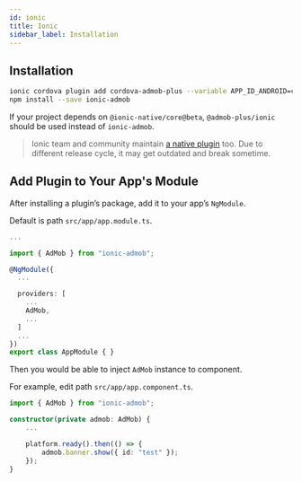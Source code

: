```yaml
---
id: ionic
title: Ionic
sidebar_label: Installation
---
```


## Installation

```sh
ionic cordova plugin add cordova-admob-plus --variable APP_ID_ANDROID=ca-app-pub-xxx~xxx --variable APP_ID_IOS=ca-app-pub-xxx~xxx
npm install --save ionic-admob
```

If your project depends on `@ionic-native/core@beta`, `@admob-plus/ionic` should be used instead of `ionic-admob`.

> Ionic team and community maintain [a native plugin](https://ionicframework.com/docs/native/admob-plus/) too.
> Due to different release cycle, it may get outdated and break sometime.

## Add Plugin to Your App's Module

After installing a plugin’s package, add it to your app’s `NgModule`.

Default is path `src/app/app.module.ts`.

```typescript
...

import { AdMob } from "ionic-admob";

@NgModule({
  ...

  providers: [
    ...
    AdMob,
    ...
  ]
  ...
})
export class AppModule { }
```

Then you would be able to inject `AdMob` instance to component.

For example, edit path `src/app/app.component.ts`.

```typescript
import { AdMob } from "ionic-admob";

constructor(private admob: AdMob) {
    ...

    platform.ready().then(() => {
        admob.banner.show({ id: "test" });
    });
}

```
